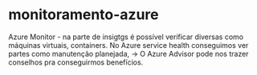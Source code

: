 # monitoramento-azure
Azure Monitor -
 na parte de insigtgs é possível verificar diversas
como máquinas virtuais, containers.
No Azure service health conseguimos ver partes como manutenção planejada, 
-> O Azure Advisor pode nos trazer conselhos pra conseguirmos benefícios.
